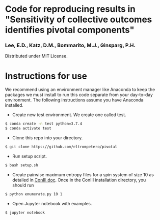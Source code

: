 # Code for reproducing results in "Sensitivity of collective outcomes identifies pivotal components"  
### Lee, E.D., Katz, D.M., Bommarito, M.J., Ginsparg, P.H.

Distributed under MIT License.

# Instructions for use
We recommend using an environment manager like Anaconda to keep the packages we must install to run this code
separate from your day-to-day environment. The following instructions assume you have Anaconda installed.

- Create new test environment. We create one called test.
```bash
$ conda create -n test python=3.7.4
$ conda activate test
```
- Clone this repo into your directory.
```bash
$ git clone https://github.com/eltrompetero/pivotal
```
- Run setup script.
```bash
$ bash setup.sh
```
- Create pairwise maximum entropy files for a spin system of size 10 as detailed in [ConIII
  doc](https://github.com/eltrompetero/coniii). Once in the ConIII installation directory, you should run
```bash
$ python enumerate.py 10 1
```
- Open Jupyter notebook with examples.
```bash
$ jupyter notebook
```
